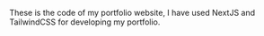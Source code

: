 These is the code of my portfolio website, I have used NextJS and TailwindCSS for developing my portfolio.